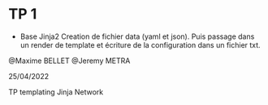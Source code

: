 # TP 1 

- Base Jinja2
Creation de fichier data (yaml et json). Puis passage dans un render de template et écriture de la configuration dans un fichier txt.


@Maxime BELLET
@Jeremy METRA

25/04/2022

TP templating Jinja Network

